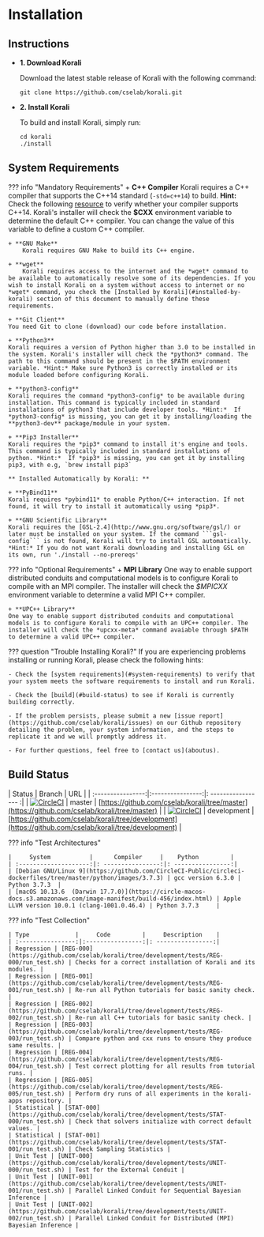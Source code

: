 # Installation

## Instructions

- **1. Download Korali**

	Download the latest stable release of Korali with the following command:

	```shell
	git clone https://github.com/cselab/korali.git
	```

- **2. Install Korali**

	To build and install Korali, simply run:

	```shell
	cd korali
	./install
	```

## System Requirements

??? info "Mandatory Requirements"
	+ **C++ Compiler**
    	Korali requires a C++ compiler that supports the C++14 standard (`-std=c++14`) to build.
    	**Hint:** Check the following [resource](https://en.cppreference.com/w/cpp/compiler_support#C.2B.2B14_core_language_features) to verify whether your compiler supports C++14.
    	Korali's installer will check the **$CXX** environment variable to determine the default C++ compiler. You can change the value of this variable to define a custom C++ compiler.
  
	+ **GNU Make**
    	Korali requires GNU Make to build its C++ engine.
  
	+ **wget**
    	Korali requires access to the internet and the *wget* command to be available to automatically resolve some of its dependencies. If you wish to install Korali on a system without access to internet or no *wget* command, you check the [Installed by Korali](#installed-by-korali) section of this document to manually define these requirements.
  
	+ **Git Client**
	You need Git to clone (download) our code before installation.
  
	+ **Python3**
	Korali requires a version of Python higher than 3.0 to be installed in the system. Korali's installer will check the *python3* command. The path to this command should be present in the $PATH environment variable. *Hint:* Make sure Python3 is correctly installed or its module loaded before configuring Korali.
  
	+ **python3-config**
	Korali requires the command *python3-config* to be available during installation. This command is typically included in standard installations of python3 that include developer tools. *Hint:*  If *python3-config* is missing, you can get it by installing/loading the **python3-dev** package/module in your system.
  
	+ **Pip3 Installer**
	Korali requires the *pip3* command to install it's engine and tools. This command is typically included in standard installations of python. *Hint:*  If *pip3* is missing, you can get it by installing pip3, with e.g, `brew install pip3`
  
	** Installed Automatically by Korali: **
  
	+ **PyBind11**
	Korali requires *pybind11* to enable Python/C++ interaction. If not found, it will try to install it automatically using *pip3*.
  
	+ **GNU Scientific Library**
	Korali requires the [GSL-2.4](http://www.gnu.org/software/gsl/) or later must be installed on your system. If the command ```gsl-config``` is not found, Korali will try to install GSL automatically. *Hint:* If you do not want Korali downloading and installing GSL on its own, run './install --no-prereqs'

??? info "Optional Requirements"
	+ **MPI Library**
	One way to enable support distributed conduits and computational models is to configure Korali to compile with an MPI compiler. The installer will check the *$MPICXX* environment variable to determine a valid MPI C++ compiler.
  
	+ **UPC++ Library**
	One way to enable support distributed conduits and computational models is to configure Korali to compile with an UPC++ compiler. The installer will check the *upcxx-meta* command avaiable through $PATH to determine a valid UPC++ compiler.

??? question "Trouble Installing Korali?"
	If you are experiencing problems installing or running Korali, please check the following hints:

	- Check the [system requirements](#system-requirements) to verify that your system meets the software requirements to install and run Korali.

	- Check the [build](#build-status) to see if Korali is currently building correctly.

	- If the problem persists, please submit a new [issue report](https://github.com/cselab/korali/issues) on our Github repository detailing the problem, your system information, and the steps to replicate it and we will promptly address it.

	- For further questions, feel free to [contact us](aboutus).

## Build Status

| Status         |     Branch             |    URL         | 
| :----------------:|:----------------:|: ----------------- :|
| [![CircleCI](https://circleci.com/gh/cselab/korali/tree/master.svg?style=svg&circle-token=d73f56a4d14073880f8fe1140964afb58f2b1c35)](https://circleci.com/gh/cselab/korali/tree/master) | master | [https://github.com/cselab/korali/tree/master](https://github.com/cselab/korali/tree/master) | 
| [![CircleCI](https://circleci.com/gh/cselab/korali/tree/development.svg?style=svg&circle-token=d73f56a4d14073880f8fe1140964afb58f2b1c35)](https://circleci.com/gh/cselab/korali/tree/development) | development | [https://github.com/cselab/korali/tree/development](https://github.com/cselab/korali/tree/development) | 

??? info "Test Architectures"

    |     System           |      Compiler     |    Python         |
    | :--------------------:|: ----------------:|: ----------------:|
    | [Debian GNU/Linux 9](https://github.com/CircleCI-Public/circleci-dockerfiles/tree/master/python/images/3.7.3) | gcc version 6.3.0 | Python 3.7.3  |
    | [macOS 10.13.6  (Darwin 17.7.0)](https://circle-macos-docs.s3.amazonaws.com/image-manifest/build-456/index.html) | Apple LLVM version 10.0.1 (clang-1001.0.46.4) | Python 3.7.3     |
  
??? info "Test Collection"
  
    | Type             |     Code         |     Description    | 
    | :----------------:|:----------------:|: ----------------:|
    | Regression | [REG-000](https://github.com/cselab/korali/tree/development/tests/REG-000/run_test.sh) | Checks for a correct installation of Korali and its modules. |
    | Regression | [REG-001](https://github.com/cselab/korali/tree/development/tests/REG-001/run_test.sh) | Re-run all Python tutorials for basic sanity check. |
    | Regression | [REG-002](https://github.com/cselab/korali/tree/development/tests/REG-002/run_test.sh) | Re-run all C++ tutorials for basic sanity check. |
    | Regression | [REG-003](https://github.com/cselab/korali/tree/development/tests/REG-003/run_test.sh) | Compare python and cxx runs to ensure they produce same results. |
    | Regression | [REG-004](https://github.com/cselab/korali/tree/development/tests/REG-004/run_test.sh) | Test correct plotting for all results from tutorial runs. |
    | Regression | [REG-005](https://github.com/cselab/korali/tree/development/tests/REG-005/run_test.sh) | Perform dry runs of all experiments in the korali-apps repository. |
    | Statistical | [STAT-000](https://github.com/cselab/korali/tree/development/tests/STAT-000/run_test.sh) | Check that solvers initialize with correct default values. |
    | Statistical | [STAT-001](https://github.com/cselab/korali/tree/development/tests/STAT-001/run_test.sh) | Check Sampling Statistics |
    | Unit Test | [UNIT-000](https://github.com/cselab/korali/tree/development/tests/UNIT-000/run_test.sh) | Test for the External Conduit |
    | Unit Test | [UNIT-001](https://github.com/cselab/korali/tree/development/tests/UNIT-001/run_test.sh) | Parallel Linked Conduit for Sequential Bayesian Inference |
    | Unit Test | [UNIT-002](https://github.com/cselab/korali/tree/development/tests/UNIT-002/run_test.sh) | Parallel Linked Conduit for Distributed (MPI) Bayesian Inference |

